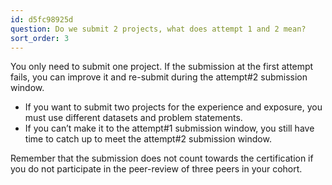 ```yaml
---
id: d5fc98925d
question: Do we submit 2 projects, what does attempt 1 and 2 mean?
sort_order: 3
---
```


You only need to submit one project. If the submission at the first attempt fails, you can improve it and re-submit during the attempt#2 submission window.

- If you want to submit two projects for the experience and exposure, you must use different datasets and problem statements.
- If you can’t make it to the attempt#1 submission window, you still have time to catch up to meet the attempt#2 submission window.

Remember that the submission does not count towards the certification if you do not participate in the peer-review of three peers in your cohort.